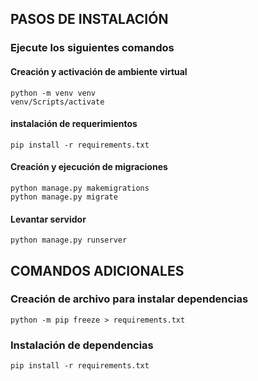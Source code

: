 ## PASOS DE INSTALACIÓN
### Ejecute los siguientes comandos

#### Creación y activación de ambiente virtual
```
python -m venv venv
venv/Scripts/activate 
```

#### instalación de requerimientos
```
pip install -r requirements.txt
```

#### Creación y ejecución de migraciones
```
python manage.py makemigrations
python manage.py migrate
```

#### Levantar servidor
```
python manage.py runserver  
```

## COMANDOS ADICIONALES
### Creación de archivo para instalar dependencias
```
python -m pip freeze > requirements.txt
```
### Instalación de dependencias
```
pip install -r requirements.txt
```
